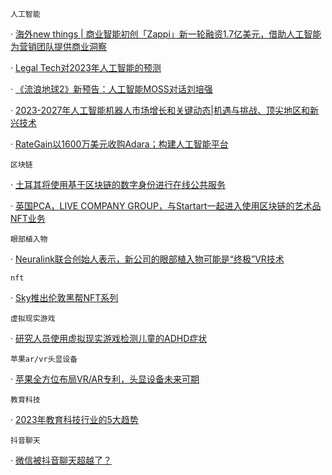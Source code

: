 `人工智能` 

 · [海外new things | 商业智能初创「Zappi」新一轮融资1.7亿美元，借助人工智能为营销团队提供商业洞察](https://36kr.com/p/2069610450123909) 

 · [Legal Tech对2023年人工智能的预测](https://www.law.com/legaltechnews/2023/01/03/legal-techs-predictions-for-artificial-intelligence-in-2023/) 

 · [《流浪地球2》新预告：人工智能MOSS对话刘培强](https://www.gamersky.com/news/202301/1553105.shtml) 

 · [2023-2027年人工智能机器人市场增长和关键动态|机遇与挑战、顶尖地区和新兴技术](https://www.marketwatch.com/press-release/artificial-intelligence-robotics-market-growth-and-key-dynamics-2023-2027-opportunities-and-challenges-top-regions-and-emerging-technologies-2023-01-03) 

 · [RateGain以1600万美元收购Adara；构建人工智能平台](https://skift.com/2023/01/02/rategain-acquires-adara-for-16-million-looking-to-build-an-artificial-intelligence-powered-platform/)

`区块链` 

 · [土耳其将使用基于区块链的数字身份进行在线公共服务](https://new.qq.com/rain/a/20230103A01APS00) 

 · [英国PCA，LIVE COMPANY GROUP，与Startart一起进入使用区块链的艺术品NFT业务](https://www.prnewswire.co.uk/news-releases/uk-pca-live-company-group-entering-the-nft-business-of-artworks-using-blockchain-with-startart-301712104.html)

`眼部植入物` 

 · [Neuralink联合创始人表示，新公司的眼部植入物可能是“终极”VR技术](https://futurism.com/the-byte/max-hodak-ultimate-vr-tech)

`nft` 

 · [Sky推出伦敦黑帮NFT系列](https://www.broadcastnow.co.uk/tech/sky-launches-gangs-of-london-nft-collection/5177788.article)

`虚拟现实游戏` 

 · [研究人员使用虚拟现实游戏检测儿童的ADHD症状](https://interestingengineering.com/health/virtual-reality-games-adhd-children)

`苹果ar/vr头显设备` 

 · [苹果全方位布局VR/AR专利，头显设备未来可期](https://www.ednchina.com/news/a10497.html)

`教育科技` 

 · [2023年教育科技行业的5大趋势](https://36kr.com/p/dp2072077571193734)

`抖音聊天` 

 · [微信被抖音聊天超越了？](https://36kr.com/p/2072235951717510)

